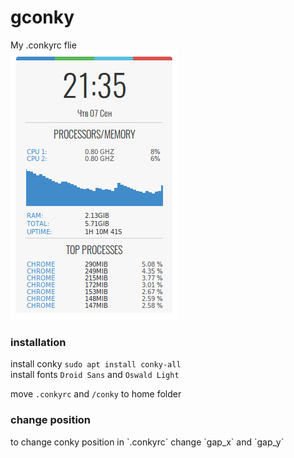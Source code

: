 <h1> gconky </h1>
My .conkyrc flie

<div align="left">
<img src="screenshot.png">
</div>
<h3>installation</h3>

install conky `sudo apt install conky-all` <br>
install fonts `Droid Sans` and `Oswald Light` <br>

move `.conkyrc` and  `/conky` to home folder

<h3>change position</h3>
to change conky position in `.conkyrc` change `gap_x` and `gap_y`
